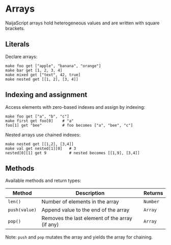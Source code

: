 # Arrays

NaijaScript arrays hold heterogeneous values and are written with square brackets.

## Literals

Declare arrays:

```naijascript
make foo get ["apple", "banana", "orange"]
make bar get [1, 2, 3, 4]
make mixed get ["text", 42, true]
make nested get [[1, 2], [3, 4]]
```

## Indexing and assignment

Access elements with zero-based indexes and assign by indexing:

```naijascript
make foo get ["a", "b", "c"]
make first get foo[0]    # "a"
foo[1] get "bee"         # foo becomes ["a", "bee", "c"]
```

Nested arrays use chained indexes:

```naijascript
make nested get [[1,2], [3,4]]
make val get nested[1][0]   # 3
nested[0][1] get 9          # nested becomes [[1,9], [3,4]]
```

## Methods

Available methods and return types:

| Method        | Description                                    | Returns  |
| ------------- | ---------------------------------------------- | -------- |
| `len()`       | Number of elements in the array                | `Number` |
| `push(value)` | Append value to the end of the array           | `Array`  |
| `pop()`       | Removes the last element of the array (if any) | `Array`  |

Note: `push` and `pop` mutates the array and yields the array for chaining.
